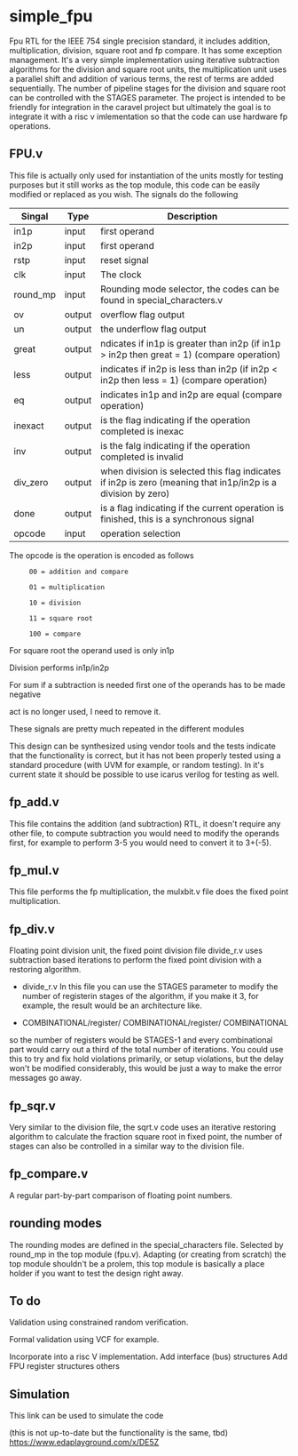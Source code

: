 # simple_fpu
Fpu RTL for the IEEE 754 single precision standard, it includes addition, multiplication, division, square root and fp compare. It has some exception management. It's a very simple implementation using iterative subtraction algorithms for the division and square root units, the multiplication unit uses a parallel shift and addition of various terms, the rest of terms are added sequentially. The number of pipeline stages for the division and square root can be controlled with the STAGES parameter. The project is intended to be friendly for integration in the caravel project but ultimately the goal is to integrate it with a risc v imlementation so that the code can use hardware fp operations.
## FPU.v
This file is actually only used for instantiation of the units mostly for testing purposes but it still works as the top module, this code can be easily modified or replaced as you wish.
The signals do the following 


| Singal | Type | Description |
| --- | --- |---|
| in1p | input | first operand |
| in2p | input | first operand |
| rstp | input | reset signal |
| clk  | input |The clock |
| round_mp  | input | Rounding mode selector, the codes can be found in special_characters.v |
| ov | output | overflow flag output |
| un  | output | the underflow flag output |
|great  | output | ndicates if in1p is greater than in2p (if in1p > in2p then great = 1) (compare operation) |
| less  | output |indicates if in2p is less than in2p (if in2p < in2p then less = 1)  (compare operation) |
| eq  | output | indicates in1p and in2p are equal  (compare operation) |
| inexact | output |  is the flag indicating if the operation completed is inexac |
| inv | output | is the falg indicating if the operation  completed is invalid |
| div_zero | output | when division is selected this flag indicates if in2p is zero (meaning that in1p/in2p is a division by zero) |
| done | output | is a flag indicating if the current operation is finished, this is a synchronous signal |
| opcode | input | operation selection |

The opcode is the operation is encoded as follows

         00 = addition and compare
         
         01 = multiplication
         
         10 = division
         
         11 = square root

         100 = compare
         
         
For square root the operand used is only in1p

Division performs in1p/in2p

For sum if a subtraction is needed first one of the operands has to be made negative

act is no longer used, I need to remove it.

These signals are pretty much repeated in the different modules

This design can be synthesized using vendor tools and the tests indicate that the functionality is correct, but it has not been properly tested using a standard procedure (with UVM for example, or random testing).
In it's current state it should be possible to use icarus verilog for testing as well.
## fp_add.v
This file contains the addition (and subtraction) RTL, it doesn't require any other file, to compute subtraction you would need to modify the operands first, for example to perform 3-5 you would need to convert it to 3+(-5).
## fp_mul.v
This file performs the fp multiplication, the mulxbit.v file does the fixed point multiplication.
## fp_div.v
Floating point division unit, the fixed point division file divide_r.v uses subtraction based iterations to perform the fixed point division with a restoring algorithm.
+ divide_r.v 
       In this file you can use the STAGES parameter to modify the number of registerin stages of the algorithm, if you make it 3, for example, the result would be an
       architecture like.
* COMBINATIONAL/register/ COMBINATIONAL/register/ COMBINATIONAL

so the number of registers would be STAGES-1 and every combinational part would carry out a third of the total number of iterations.
You could use this to try and fix hold violations primarily, or setup violations, but the delay won't be modified considerably, this would be just a way to make         the error messages go away.
                              
## fp_sqr.v
Very similar to the division file, the sqrt.v code uses an iterative restoring algorithm to calculate the fraction square root in fixed point, the number of stages can also be controlled in a similar way to the division file.
## fp_compare.v 
A regular part-by-part comparison of floating point numbers.
## rounding modes
The rounding modes are defined in the special_characters file. Selected by round_mp in the top module (fpu.v).
Adapting (or creating from scratch) the top module shouldn't be a prolem, this top module is basically a place holder if you want to test the design right away.
## To do 
Validation using constrained random verification.

Formal validation using VCF for example.

Incorporate into a risc V implementation.
         Add interface (bus) structures
         Add FPU register structures
         others

## Simulation
This link can be used to simulate the code

(this is not up-to-date but the functionality is the same, tbd)
https://www.edaplayground.com/x/DE5Z
    
